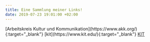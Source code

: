 ```yaml
---
title: Eine Sammlung meiner Links!
date: 2019-07-23 19:01:00 +02:00
---
```


<head>
<script async src="https://pagead2.googlesyndication.com/pagead/js/adsbygoogle.js"></script>
<script>
  (adsbygoogle = window.adsbygoogle || []).push({
    google_ad_client: "ca-pub-2853738543634103",
    enable_page_level_ads: true
  });
</script>
</head>
[Arbeitskreis Kultur und Kommunikation](https://www.akk.org/){:target="_blank"}
[kit](https://www.kit.edu/){:target="_blank"}
<a href="https://www.kit.edu/" target="_blank">KIT</a>